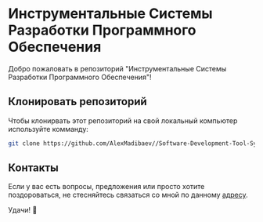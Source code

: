 # Инструментальные Системы Разработки Программного Обеспечения

Добро пожаловать в репозиторий "Инструментальные Системы Разработки Программного Обеспечения"!

## Клонировать репозиторий

Чтобы клонирвать этот репозиторий на свой локальный компьютер используйте комманду:

```bash
git clone https://github.com/AlexMadibaev//Software-Development-Tool-Systems.git
```

## Контакты

Если у вас есть вопросы, предложения или просто хотите поздороваться, не стесняйтесь связаться со мной по данному [адресу](mailto:a.madibaev@gmail.com).

Удачи! 🚀
